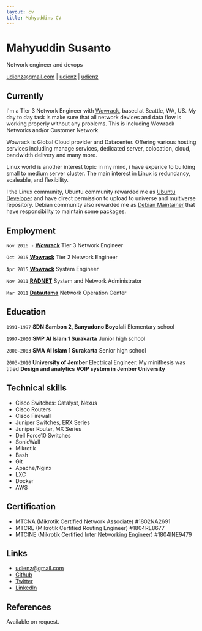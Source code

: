 ```yaml
---
layout: cv
title: Mahyuddins CV
---
```

# Mahyuddin Susanto
Network engineer and devops

<div id="webaddress">
<a href="mailto:udienz@gmail.com">udienz@gmail.com</a>
|
<i class="fa fa-github"></i> <a href="http://github.com/udienz">udienz</a>
|
<i class="fa fa-twitter"></i> <a href="http://twitter.com/udienz">udienz</a>
</div>


## Currently

I'm a Tier 3 Network Engineer with [Wowrack], based at Seattle, WA, US.
My day to day task is make sure that all network devices and data flow
is working properly without any problems. This is including Wowrack Networks
and/or Customer Network.

Wowrack is Global Cloud provider and Datacenter. Offering various hosting
services including manage services, dedicated server, colocation, cloud,
bandwidth delivery and many more.

Linux world is another interest topic in my mind, i have experice to building
small to medium server cluster. The main interest in Linux is redundancy,
scaleable, and flexibility.

I the Linux community, Ubuntu community rewarded me as [Ubuntu Developer] and have
direct permission to upload to universe and multiverse repository. Debian community also
rewarded me as [Debian Maintainer] that have responsibility to maintain some packages.

## Employment

`Nov 2016 -` 
**[Wowrack]** Tier 3 Network Engineer

`Oct 2015`
**[Wowrack]** Tier 2 Network Engineer

 `Apr 2015`
**[Wowrack]** System Engineer

 `Nov 2011`
**[RADNET]** System and Network Administrator

 `Mar 2011`
**[Datautama]** Network Operation Center

## Education

`1991-1997`
__SDN Sambon 2, Banyudono Boyolali__ Elementary school

`1997-2000`
__SMP Al Islam 1 Surakarta__ Junior high school

`2000-2003`
__SMA Al Islam 1 Surakarta__ Senior high school

`2003-2010`
__University of Jember__ Electrical Engineer. My minithesis was titled __Design and analytics VOIP system in Jember University__

## Technical skills

* Cisco Switches: Catalyst, Nexus
* Cisco Routers
* Cisco Firewall
* Juniper Switches, ERX Series
* Juniper Router, MX Series
* Dell Force10 Switches
* SonicWall
* Mikrotik
* Bash
* Git
* Apache/Nginx
* LXC
* Docker
* AWS

## Certification

* MTCNA (Mikrotik Certified Network Associate) #1802NA2691
* MTCRE (Mikrotik Certified Routing Engineer) #1804RE8677
* MTCINE (Mikrotik Certified Inter Networking Engineer) #1804INE9479

## Links

<!-- fa are fontawesome, ai are academicons -->
* <i class="fa fa-envelope"></i> <a href="mailto:udienz@gmail.com">udienz@gmail.com</a><br />
* <i class="fa fa-github"></i> <a href="http://github.com/udienz">Github</a><br />
* <i class="fa fa-twitter"></i> <a href="http://twitter.com/udienz">Twitter</a><br />
* <i class="fa fa-linkedin"></i> <a href="https://www.linkedin.com/in/udienz">LinkedIn</a>

## References

Available on request.

[Wowrack]: https://wowrack.co.id
[RADNET]: http://rad.net.id
[Datautama]: http://datautama.net.id
[Ubuntu Developer]: https://wiki.ubuntu.com/UbuntuDevelopers
[Debian Maintainer]: https://wiki.debian.org/DebianMaintainer

<!-- ### Footer

Last updated: May 2013 -->
